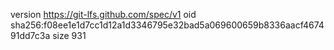 version https://git-lfs.github.com/spec/v1
oid sha256:f08ee1e1d7cc1d12a1d3346795e32bad5a069600659b8336aacf467491dd7c3a
size 931
